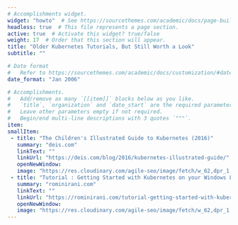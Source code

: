 ```yaml
---
# Accomplishments widget.
widget: "howto"  # See https://sourcethemes.com/academic/docs/page-builder/
headless: true  # This file represents a page section.
active: true  # Activate this widget? true/false
weight: 17  # Order that this section will appear.
title: "Older Kubernetes Tutorials, But Still Worth a Look"
subtitle: ""

# Date format
#   Refer to https://sourcethemes.com/academic/docs/customization/#date-format
date_format: "Jan 2006"

# Accomplishments.
#   Add/remove as many `[[item]]` blocks below as you like.
#   `title`, `organization` and `date_start` are the required parameters.
#   Leave other parameters empty if not required.
#   Begin/end multi-line descriptions with 3 quotes `"""`.
item: 
smallItem: 
 - title: "The Children's Illustrated Guide to Kubernetes (2016)"
   summary: "deis.com"
   linkText: ""
   linkUrl: "https://deis.com/blog/2016/kubernetes-illustrated-guide/"
   openNewWindow: 
   image: "https://res.cloudinary.com/agile-seo/image/fetch/w_62,dpr_1.0,d_blank_am8gzx.png/https%3A%2F%2Flogo.clearbit.com%2Fdeis.com%3Fsize%3D250"
 - title: "Tutorial : Getting Started with Kubernetes on your Windows Laptop with Minikube (2016)"
   summary: "rominirani.com"
   linkText: ""
   linkUrl: "https://rominirani.com/tutorial-getting-started-with-kubernetes-on-your-windows-laptop-with-minikube-3269b54a226"
   openNewWindow: 
   image: "https://res.cloudinary.com/agile-seo/image/fetch/w_62,dpr_1.0,d_blank_am8gzx.png/https%3A%2F%2Flogo.clearbit.com%2Frominirani.com%3Fsize%3D250"
---
```


 